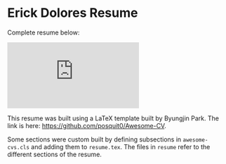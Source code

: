 # Erick Dolores Resume

Complete resume below:

![Resume](https://github.com/edolores/resume-latex-source/blob/master/Erick_Dolores_Colored_Resume.pdf?raw=true)

This resume was built using a LaTeX template built by Byungjin Park. The link is here: https://github.com/posquit0/Awesome-CV.

Some sections were custom built by defining subsections in `awesome-cvs.cls` and adding them to `resume.tex`.
The files in `resume` refer to the different sections of the resume.
